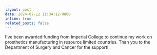 ```yaml
---
layout: post
date: 2024-07-12 11:34:12-0800
inline: true
related_posts: false
---
```


I've been awarded funding from Imperial College to continue my work on prosthetics manufacturing in resource limited countries. Than you to the Department of Surgery and Cancer for the support!
